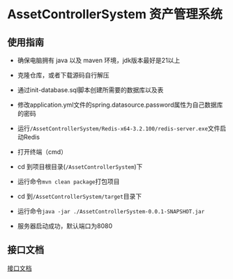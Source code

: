 # AssetControllerSystem 资产管理系统

## 使用指南

- 确保电脑拥有 java 以及 maven 环境，jdk版本最好是21以上


- 克隆仓库，或者下载源码自行解压


- 通过init-database.sql脚本创建所需要的数据库以及表


- 修改application.yml文件的spring.datasource.password属性为自己数据库的密码


- 运行```/AssetControllerSystem/Redis-x64-3.2.100/redis-server.exe```文件启动Redis


- 打开终端（cmd）


- cd 到项目根目录(```/AssetControllerSystem```)下


- 运行命令```mvn clean package```打包项目


- cd 到```/AssetControllerSystem/target```目录下


- 运行命令```java -jar ./AssetControllerSystem-0.0.1-SNAPSHOT.jar```


- 服务器启动成功，默认端口为8080

## 接口文档

[接口文档](./Doc.md)
